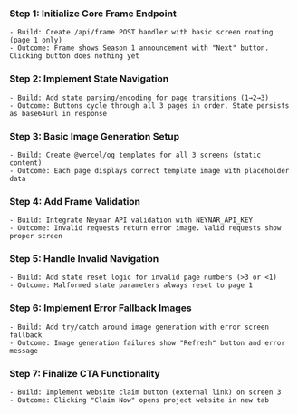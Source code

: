 ### Step 1: Initialize Core Frame Endpoint  
```text  
- Build: Create /api/frame POST handler with basic screen routing (page 1 only)
- Outcome: Frame shows Season 1 announcement with "Next" button. Clicking button does nothing yet
```  

### Step 2: Implement State Navigation  
```text  
- Build: Add state parsing/encoding for page transitions (1→2→3)
- Outcome: Buttons cycle through all 3 pages in order. State persists as base64url in response
```  

### Step 3: Basic Image Generation Setup  
```text  
- Build: Create @vercel/og templates for all 3 screens (static content)
- Outcome: Each page displays correct template image with placeholder data
```  

### Step 4: Add Frame Validation  
```text  
- Build: Integrate Neynar API validation with NEYNAR_API_KEY
- Outcome: Invalid requests return error image. Valid requests show proper screen
```  

### Step 5: Handle Invalid Navigation  
```text  
- Build: Add state reset logic for invalid page numbers (>3 or <1)
- Outcome: Malformed state parameters always reset to page 1
```  

### Step 6: Implement Error Fallback Images  
```text  
- Build: Add try/catch around image generation with error screen fallback
- Outcome: Image generation failures show "Refresh" button and error message
```  

### Step 7: Finalize CTA Functionality  
```text  
- Build: Implement website claim button (external link) on screen 3
- Outcome: Clicking "Claim Now" opens project website in new tab
```